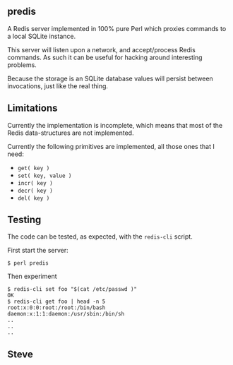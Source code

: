 predis
------

A Redis server implemented in 100% pure Perl which proxies commands to a local
SQLite instance.

This server will listen upon a network, and accept/process Redis commands.  As such it
can be useful for hacking around interesting problems.

Because the storage is an SQLite database values will persist between invocations, just
like the real thing.


Limitations
------------

Currently the implementation is incomplete, which means that most of the Redis
data-structures are not implemented.

Currently the following primitives are implemented, all those ones that I need:

* `get( key )`
* `set( key, value )`
* `incr( key )`
* `decr( key )`
* `del( key )`


Testing
-------

The code can be tested, as expected, with the `redis-cli` script.

First start the server:

    $ perl predis


Then experiment

    $ redis-cli set foo "$(cat /etc/passwd )"
    OK
    $ redis-cli get foo | head -n 5
    root:x:0:0:root:/root:/bin/bash
    daemon:x:1:1:daemon:/usr/sbin:/bin/sh
    ..
    ..
    ..


Steve
-- 

